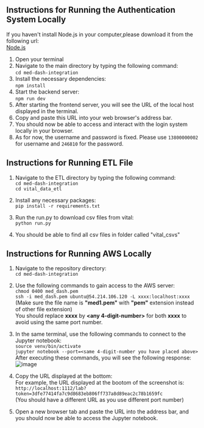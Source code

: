 ## Instructions for Running the Authentication System Locally
If you haven't install Node.js in your computer,please download it from the following url:<br>
[Node.js](https://nodejs.org/en/download)

1. Open your terminal<br> 
2. Navigate to the main directory by typing the following command:<br>
```cd med-dash-integration```
3. Install the necessary dependencies:<br>
```npm install```
4. Start the backend server:<br>
```npm run dev```
5. After starting the frontend server, you will see the URL of the local host displayed in the terminal.<br>
6. Copy and paste this URL into your web browser's address bar.<br>
7. You should now be able to access and interact with the login system locally in your browser.
8. As for now, the username and password is fixed. Please use ```13800000002``` for username and ```246810``` for the password.

## Instructions for Running ETL File
1. Navigate to the ETL directory by typing the following command:<br>
```cd med-dash-integration```<br>
```cd vital_data_etl```<br>

2. Install any necessary packages:<br>
```pip install -r requirements.txt```

3. Run the run.py to download csv files from vital:<br>
```python run.py```

4. You should be able to find all csv files in folder called "vital_csvs"

## Instructions for Running AWS Locally

1. Navigate to the repository directory: <br>
```cd med-dash-integration```<br>

2. Use the following commands to gain access to the AWS server:<br>
``` chmod 0400 med_dash.pem ``` <br>
``` ssh -i med_dash.pem ubuntu@54.214.106.120 -L xxxx:localhost:xxxx ``` <br>
(Make sure the file name is **"med1.pem"** with **"pem"** extension instead of other file extension)<br>
You should replace **xxxx** by **<any 4-digit-number>** for both **xxxx** to avoid using the same port number.

3. In the same terminal, use the following commands to connect to the Jupyter notebook:<br>
``` source venv/bin/activate ``` <br>
``` jupyter notebook --port=<same 4-digit-number you have placed above> ```<br>
After executing these commands, you will see the following response:<br>
![image](https://github.com/PatrickTangwen/med-dash-integration/assets/102566928/ccc26df0-97e3-444e-9300-613a13ac4d0f)

4. Copy the URL displayed at the bottom:<br>
For example, the URL displayed at the bootom of the screenshot is:<br>
```http://localhost:1112/lab?token=3dfe77414fa7c9d8683eb806ff737a8d89eac2c78b1659fc``` <br>
(You should have a different URL as you use different port number)

5. Open a new browser tab and paste the URL into the address bar, and you should now be able to access the Jupyter notebook.<br>
